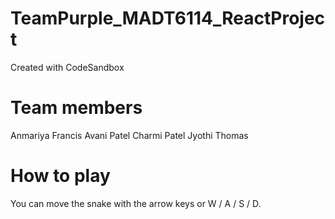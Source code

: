 # TeamPurple_MADT6114_ReactProject
Created with CodeSandbox

# Team members
  Anmariya Francis
  Avani Patel
  Charmi Patel
  Jyothi Thomas
  
# How to play
   You can move the snake with the arrow keys or W / A / S / D.
